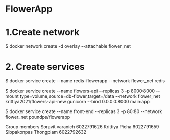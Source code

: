 # FlowerApp

# 1.Create network
$ docker network create -d overlay --attachable flower_net

# 2.	Create services
$ docker service create --name redis-flowerapp --network flower_net redis

$ docker service create --name flowers-api --replicas 3 -p 8000:8000 --mount type=volume,source=db-flower,target=/data --network flower_net krittiya2021/flowers-api-new gunicorn --bind 0.0.0.0:8000 main:app

$ docker service create --name front-end --replicas 3 -p 80:80 --network flower_net poundps/flowerapp





Group members
Soravit varanich 6022791626
Krittiya Picha 6022791659
Sibpakonpas Thongpiam 6022792632 


